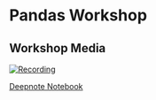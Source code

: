 # Pandas Workshop

## Workshop Media

[![Recording](https://i.ytimg.com/vi/SGOUBrAVmgI/maxresdefault.jpg)](https://youtu.be/SGOUBrAVmgI)

[Deepnote Notebook](https://deepnote.com/project/Pandas-Workshop-DSC-vQTtrPi2SA6JtpacgA5BZQ/%2FML_DevCommunity%2FpandasWorkshop.ipynb)

